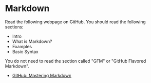 # Markdown

Read the following webpage on GitHub. You should read the following sections:

- Intro
- What is Markdown?
- Examples
- Basic Syntax

You do not need to read the section called "GFM" or "GitHub Flavored Markdown".

- [GitHub: Mastering Markdown](https://guides.github.com/features/mastering-markdown/#GitHub-flavored-markdown)
